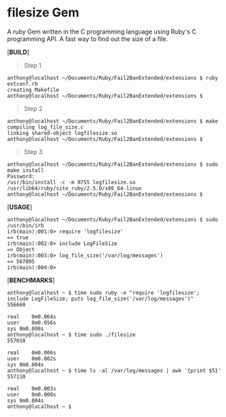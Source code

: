 # filesize Gem
A ruby Gem written in the C programming language using Ruby's C programming API. A fast way to find out the size of a file.


[**BUILD**]

> Step 1
```
anthony@localhost ~/Documents/Ruby/Fail2BanExtended/extensions $ ruby extconf.rb 
creating Makefile
anthony@localhost ~/Documents/Ruby/Fail2BanExtended/extensions $
```

> Step 2
```
anthony@localhost ~/Documents/Ruby/Fail2BanExtended/extensions $ make
compiling log_file_size.c
linking shared-object logfilesize.so
anthony@localhost ~/Documents/Ruby/Fail2BanExtended/extensions $
```

> Step 3
```
anthony@localhost ~/Documents/Ruby/Fail2BanExtended/extensions $ sudo make install
Password: 
/usr/bin/install -c -m 0755 logfilesize.so /usr/lib64/ruby/site_ruby/2.5.0/x86_64-linux
anthony@localhost ~/Documents/Ruby/Fail2BanExtended/extensions $
```

[**USAGE**]

```
anthony@localhost ~/Documents/Ruby/Fail2BanExtended/extensions $ sudo /usr/bin/irb
irb(main):001:0> require 'logfilesize'
=> true
irb(main):002:0> include LogFileSize
=> Object
irb(main):003:0> log_file_size('/var/log/messages')
=> 567895
irb(main):004:0>
```

[**BENCHMARKS**]

```
anthony@localhost ~ $ time sudo ruby -e "require 'logfilesize'; include LogFileSize; puts log_file_size('/var/log/messages')"
556660
    
real	0m0.064s
user	0m0.056s
sys	0m0.008s
anthony@localhost ~ $ time sudo ./filesize 
557018

real	0m0.006s
user	0m0.002s
sys	0m0.004s
anthony@localhost ~ $ time ls -al /var/log/messages | awk '{print $5}'
557110
    
real	0m0.003s
user	0m0.000s
sys	0m0.004s
anthony@localhost ~ $ 
```
